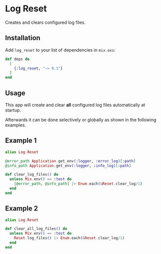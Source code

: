 # Log Reset

Creates and clears configured log files.

## Installation

Add `log_reset` to your list of dependencies in `mix.exs`:

```elixir
def deps do
  [
    {:log_reset, "~> 0.1"}
  ]
end
```

## Usage

This app will create and clear __all__ configured log files automatically at startup.

Afterwards it can be done selectively or globally as shown in the following examples.

## Example 1

```elixir
alias Log.Reset

@error_path Application.get_env(:logger, :error_log)[:path]
@info_path Application.get_env(:logger, :info_log)[:path]

def clear_log_files() do
  unless Mix.env() == :test do
    [@error_path, @info_path] |> Enum.each(&Reset.clear_log/1)
  end
end
```

## Example 2

```elixir
alias Log.Reset

def clear_all_log_files() do
  unless Mix.env() == :test do
    Reset.log_files() |> Enum.each(&Reset.clear_log/1)
  end
end
```



